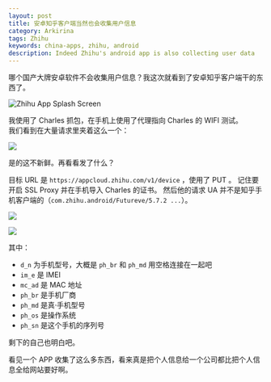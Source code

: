 ```yaml
---
layout: post
title: 安卓知乎客户端当然也会收集用户信息
category: Arkirina
tags: Zhihu
keywords: china-apps, zhihu, android
description: Indeed Zhihu's android app is also collecting user data
---
```


哪个国产大牌安卓软件不会收集用户信息？我这次就看到了安卓知乎客户端干的东西了。

![Zhihu App Splash Screen](https://pic1.zhimg.com/v2-79f1f95eb4f8c4ded879c7bef82d5124_hdpi.png)

我使用了 Charles 抓包，在手机上使用了代理指向 Charles 的 WIFI 测试。  
我们看到在大量请求里夹着这么一个：

![](https://coding.net/u/ice1000/p/Images/git/raw/master/blog-img/akirina/zhihu-collecting-user-data-1.png)

是的这不新鲜。再看看发了什么？

目标 URL 是 `https://appcloud.zhihu.com/v1/device` ，使用了 PUT 。
记住要开启 SSL Proxy 并在手机导入 Charles 的证书。
然后他的请求 UA 并不是知乎手机客户端的（`com.zhihu.android/Futureve/5.7.2 ...`）。

![](https://coding.net/u/ice1000/p/Images/git/raw/master/blog-img/akirina/zhihu-collecting-user-data-2.png)

![](https://coding.net/u/ice1000/p/Images/git/raw/master/blog-img/akirina/zhihu-collecting-user-data-3.png)

其中：

+ `d_n` 为手机型号，大概是 `ph_br` 和 `ph_md` 用空格连接在一起吧
+ `im_e` 是 IMEI 
+ `mc_ad` 是 MAC 地址
+ `ph_br` 是手机厂商
+ `ph_md` 是真·手机型号
+ `ph_os` 是操作系统
+ `ph_sn` 是这个手机的序列号

剩下的自己也明白吧。

看见一个 APP 收集了这么多东西，看来真是把个人信息给一个公司都比把个人信息全给网站要好啊。
